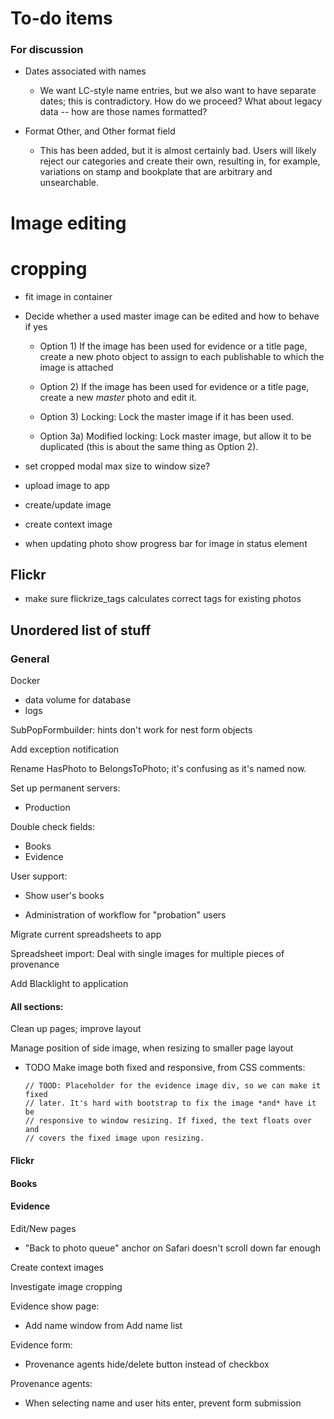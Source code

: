 # To-do items

### For discussion

- Dates associated with names
    + We want LC-style name entries, but we also want to have separate dates;
      this is contradictory. How do we proceed? What about legacy data -- how
      are those names formatted?

- Format Other, and Other format field
    + This has been added, but it is almost certainly bad. Users will likely
      reject our categories and create their own, resulting in, for example,
      variations on stamp and bookplate that are arbitrary and unsearchable.

# Image editing


# cropping

- fit image in container

- Decide whether a used master image can be edited and how to behave if yes

    - Option 1) If the image has been used for evidence or a title page, create
      a new photo object to assign to each publishable to which the image is
      attached

    - Option 2) If the image has been used for evidence or a title page, create
      a new *master* photo and edit it.

    - Option 3) Locking: Lock the master image if it has been used.

    - Option 3a) Modified locking:  Lock master image, but allow it to be
      duplicated (this is about the same thing as Option 2).

- set cropped modal max size to window size?
- upload image to app
- create/update image
- create context image
- when updating photo show progress bar for image in status element



## Flickr

- make sure flickrize_tags calculates correct tags for existing photos

## Unordered list of stuff

### General

Docker

  - data volume for database
  - logs

SubPopFormbuilder: hints don't work for nest form objects

Add exception notification

Rename HasPhoto to BelongsToPhoto; it's confusing as it's named now.

Set up permanent servers:

<!-- - Staging -->
- Production

Double check fields:

- Books
- Evidence

User support:

<!-- - Add full_name to user -->
<!-- - Add user to books and evidence: `created_by`, `updated_by` -->
- Show user's books
<!-- - Push to Flickr workflow -->
- Administration of workflow for "probation" users

Migrate current spreadsheets to app

Spreadsheet import: Deal with single images for multiple pieces of provenance

Add Blacklight to application

<!-- Model name: -->

<!-- - replace `item.class.name.underscore` with `item.model_name.element`
  throughout -->

#### All sections:

Clean up pages; improve layout

Manage position of side image, when resizing to smaller page layout

  - TODO Make image both fixed and responsive, from CSS comments:

        // TOOD: Placeholder for the evidence image div, so we can make it fixed
        // later. It's hard with bootstrap to fix the image *and* have it be
        // responsive to window resizing. If fixed, the text floats over and
        // covers the fixed image upon resizing.

#### Flickr ####

<!-- Move flickr_preview partial from shared to flickr/show view -->

#### Books ####

<!-- Add date_narrative field
  - form
  - show
  - hint
 -->
#### Evidence

Edit/New pages
- "Back to photo queue" anchor on Safari doesn't scroll down far enough

Create context images

Investigate image cropping

Evidence show page:

- Add name window from Add name list

Evidence form:

- Provenance agents hide/delete button instead of checkbox

Provenance agents:
- When selecting name and user hits enter, prevent form submission

<!-- Where?

  - ?? Provenance place?
  - Hint? <-- Try this one. "Give a place named in the provenance mark or the location of the book at the time the mark was added." -->
